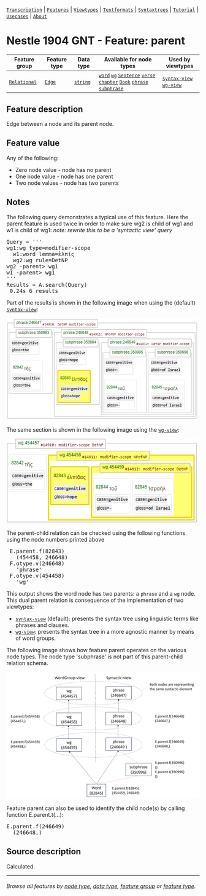 <a name="start"></a>
[`Transcription`](../transcription.md#start) | [`Features`](README.md#start) | [`Viewtypes`](../viewtypes.md#start) | [`Textformats`](../textformats.md#start) |  [`Syntaxtrees`](../syntaxtrees.md#start) | [`Tutorial`](../../tutorial/README.md#start) | [`Usecases`](../usecases/README.md#start) | [`About`](../about.md#start)

# Nestle 1904 GNT - Feature: parent

Feature group | Feature type | Data type | Available for node types | Used by viewtypes
---  | --- | --- | --- | ---
[`Relational`](featuresbygroup.md#relational-features) | [`Edge`](featuresbyfeaturetype.md#edge-features) | [`string`](featuresbydatatype.md#string-datatype)  | [`word`](featuresbynodetype.md#word-nodes) [`wg`](featuresbynodetype.md#wordgroup-nodes) [`Sentence`](featuresbynodetype.md#sentence-nodes) [`verse`](featuresbynodetype.md#verse-nodes) [`chapter`](featuresbynodetype.md#chapter-nodes) [`Book`](featuresbynodetype.md#book-nodes) [`phrase`](featuresbynodetype.md#phrase-nodes) [`subphrase`](featuresbynodetype.md#subphrase-nodes) | [`syntax-view`](../syntax-view.md#start) [`wg-view`](../wg-view.md#start)
 
## Feature description

Edge between a node and its parent node.

## Feature value

Any of the following:
   * Zero node value - node has no parent
   * One node value - node has one parent
   * Two node values - node has two parents

## Notes

The following query demonstrates a typical use of this feature. Here the parent feature is used twice in order to make sure wg2 is child of wg1 and w1 is child of wg1:
*note: rewrite this to be a 'syntactic view' query*
<pre>
Query = '''
wg1:wg type=modifier-scope
  w1:word lemma=ἐλπίς
  wg2:wg rule=DetNP
wg2 -parent> wg1
w1 -parent> wg1
'''
Results = A.search(Query)
 0.24s 6 results</pre>

Part of the results is shown in the following image when using the (default) [`syntax-view`](../syntax-view.md#start):

<img src="images/parent_query_phrase_view.png" width="500">

The same section is shown in the following image using the [`wg-view`](../wg-view.md#start):

<img src="images/parent_query_wg_view.png" width="500">

The parent-child relation can be checked using the following functions using the node numbers printed above

<pre>
 E.parent.f(82843)
   (454458, 246648)
 F.otype.v(246648)
   'phrase'
 F.otype.v(454458)
   'wg'
</pre>

This output shows the word node has two parents: a `phrase` and a `wg` node. This dual parent relation is consequence of the implementation of two viewtypes:
   * [`syntax-view`](../syntax-view.md#start) (default): presents the syntax tree using linguistic terms like phrases and clauses.
   * [`wg-view`](../wg-view.md#start): presents the syntax tree in a more agnostic manner by means of word groups.


The following image shows how feature parent operates on the various node types. The node type 'subphrase' is not part of this parent-child relation schema.

<img src="images/parent_nodes_views.png" width="650">

Feature parent can also be used to identify the child node(s) by calling function E.parent.t(...):
<pre>
E.parent.f(246649)
  (246648,)
</pre>

## Source description

Calculated.

---
###### *Browse all features by [node type](featuresbynodetype.md#start), [data type](featuresbydatatype.md#start), [feature group](featuresbygroup.md#start) or [feature type](featuresbyfeaturetype.md#start).*

